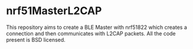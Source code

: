 nrf51MasterL2CAP
================

This repository aims to create a BLE Master with nrf51822 which creates a connection and then communicates with L2CAP packets. All the code present is BSD licensed. 
